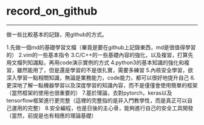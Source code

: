 # record_on_github
- - -
做一些比較基本的記錄，用github的方式。

1.先做一個md的基礎學習文檔（畢竟是要在github上記錄東西，md是很值得學習的）
2.vim的一些基本指令
3.C/C++的一些基礎內容的強化，以及複習，打算先用文檔列知識點，再用code演示實例的方式
4.python3的基本知識的強化和複習，雖然能用了，但是還是學習的不是很扎實，需要多練習
5.內核安全學習，欲深入學習一點相關知識，無論是業務能力，code能力，都可以很好地提升自己
6.更深地了解一點機器學習以及深度學習的知識內容，而不是僅僅會使用簡單的框架（當然框架的使用也很重要的）
7.基於理論，去對pytorch，keras以及tensorflow框架進行更完整（這裡的完整指的是非入門教學性，而是真正可以自己運用的完整）
8.安全編程，也是日後的主心骨，能夠進行自己的安全工具開發（當然，前提是也有相應的理論基礎）
